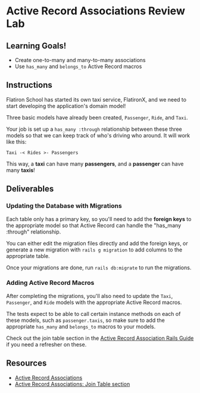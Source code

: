 # Active Record Associations Review Lab

## Learning Goals!

- Create one-to-many and many-to-many associations
- Use `has_many` and `belongs_to` Active Record macros

## Instructions

Flatiron School has started its own taxi service, FlatironX, and we need to
start developing the application's domain model!

Three basic models have already been created, `Passenger`, `Ride`, and `Taxi`.

Your job is set up a `has_many :through` relationship between these three
models so that we can keep track of who's driving who around. It will work like
this:

`Taxi -< Rides >- Passengers`

This way, a **taxi** can have many **passengers**, and a **passenger** can have
many **taxis**!

## Deliverables

### Updating the Database with Migrations

Each table only has a primary key, so you'll need to add the **foreign keys** to
the appropriate model so that Active Record can handle the "has_many :through"
relationship.

You can either edit the migration files directly and add the foreign keys, or
generate a new migration with `rails g migration` to add columns to the
appropriate table.

Once your migrations are done, run `rails db:migrate` to run the migrations.

### Adding Active Record Macros

After completing the migrations, you'll also need to update the `Taxi`,
`Passenger`, and `Ride` models with the appropriate Active Record macros.

The tests expect to be able to call certain instance methods on each of these
models, such as `passenger.taxis`, so make sure to add the appropriate
`has_many` and `belongs_to` macros to your models.

Check out the join table section in the
[Active Record Association Rails Guide][has-many-through] if you need a
refresher on these.

## Resources

- [Active Record Associations](http://guides.rubyonrails.org/association_basics.html)
- [Active Record Associations: Join Table section][has-many-through]

[has-many-through]: http://guides.rubyonrails.org/association_basics.html#the-has-many-through-association
